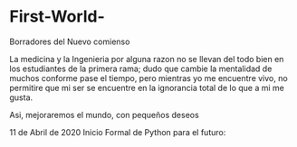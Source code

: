 # First-World-
Borradores del Nuevo comienso 


La medicina y la Ingenieria por alguna razon no se llevan del todo bien en los estudiantes de la primera rama; dudo que cambie la mentalidad de muchos conforme pase el tiempo, pero mientras yo me encuentre vivo, no permitire que mi ser se encuentre en la ignorancia total de lo que a mi me gusta.

Asi, mejoraremos el mundo, con pequeños deseos

11 de Abril de 2020
    Inicio Formal de Python para el futuro: